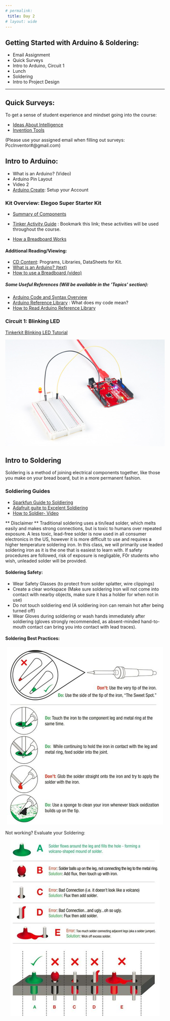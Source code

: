 ```yaml
---
# permalink: 
 title: Day 2
# layout: wide
---
```


## Getting Started with Arduino & Soldering:

- Email Assignment
- Quick Surveys
- Intro to Arduino, Circuit 1
- Lunch
- Soldering 
- Intro to Project Design

---------------------------------

## Quick Surveys:

To get a sense of student experience and mindset going into the course:

- [Ideas About Intelligence](https://docs.google.com/forms/d/e/1FAIpQLSe2YgZePQdM-iPwsqOFybcWD7vd8Nt2uOVsm7ZAAPiyOaX2yQ/viewform?usp=sf_link)
- [Invention Tools](https://docs.google.com/forms/d/e/1FAIpQLScfzhtg9gMct8nnUxubdCprvSDF7JRHm7fA3sOJ2d0bZfRCYQ/viewform?usp=sf_link) 

(Please use your assigned email when filling out surveys: PccInventor#@gmail.com)

## Intro to Arduino:

- What is an Arduino?
(Video)
- Arduino Pin Layout
- Video 2
- [Arduino Create](https://create.arduino.cc/): Setup your Account

### Kit Overview: Elegoo Super Starter Kit
- [Summary of Components](/PCC-Inventor-Camp/kit-contents/)
   
    
    
- [Tinker Activity Guide](https://learn.sparkfun.com/tutorials/activity-guide-for-sparkfun-tinker-kit/introduction) : Bookmark this link; these activities will be used throughout the course.
- [How a Breadboard Works]()

#### Additional Reading/Viewing:
- [CD Content](https://drive.google.com/drive/folders/1g1QEL_eiZKXUURxtWOOyFW0e9Gh81e6L?usp=sharing): Programs, Libraries, DataSheets for Kit.
- [What is an Arduino? (text)](https://learn.sparkfun.com/tutorials/what-is-an-arduino)
- [How to use a Breadboard (video)](https://www.youtube.com/watch?time_continue=454&v=6WReFkfrUIk)

##### Some Useful References (Will be available in the 'Topics' section):
- [Arduino Code and Syntax Overview](https://programmingelectronics.com/tutorial-3-arduino-ide-and-sketch-overview/)
- [Arduino Reference Library](https://www.arduino.cc/reference/en/) : What does my code mean?
- [How to Read Arduino Reference Library](https://programmingelectronics.com/how-to-use-and-understand-the-arduino-reference/)

### Circuit 1: Blinking LED

[Tinkerkit Blinking LED Tutorial](https://learn.sparkfun.com/tutorials/activity-guide-for-sparkfun-tinker-kit/circuit-1-blink-an-led)

<p align="center">

<img src ="/assets/images/Tinker_Kit_Circuit1_BlinkDemo.jpg">
</p>


## Intro to Soldering

Soldering is a method of joining electrical components together, like those you make on your bread board, but in a more permanent fashion. 

### Soldiering Guides

- [Sparkfun Guide to Soldiering](https://learn.sparkfun.com/tutorials/how-to-solder-through-hole-soldering)
- [Adafruit guite to Excelent Soldiering](https://learn.adafruit.com/adafruit-guide-excellent-soldering/tools)
- [How to Soldier- Video](https://youtu.be/QKbJxytERvg)


** Disclaimer ** Traditional soldering uses a tin/lead solder, which melts easily and makes strong connections, but is toxic to humans over repeated exposure. A less toxic, lead-free solder is now used in all consumer electronics in the US, however it is more difficult to use and requires a higher temperature soldering iron. In this class, we will primarily use leaded soldering iron as it is the one that is easiest to learn with. If safety procedures are followed, risk of exposure is negligable, F0r students who wish, unleaded solder will be provided. 

#### Soldering Safety:
- Wear Safety Glasses (to protect from solder splatter, wire clippings)
- Create a clear workspace (Make sure soldering Iron will not come into contact with nearby objects, make sure it has a holder for when not in use)
- Do not touch soldiering end (A soldiering iron can remain hot after being turned off)
- Wear Gloves during soldiering or wash hands immediately after soldiering (gloves strongly recommended, as absent-minded hand-to-mouth contact can bring you into contact with lead traces).

#### Soldering Best Practices:

<p align="center">
<img src="/assets/images/soldermethod.jpg">
</p>

 Not working? Evaluate your Soldering:
 
 <p align="center">
 <img src="/assets/images/solderingresults.JPG">
 </p>
 
 


